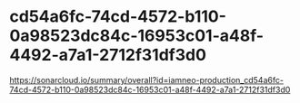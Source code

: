 # cd54a6fc-74cd-4572-b110-0a98523dc84c-16953c01-a48f-4492-a7a1-2712f31df3d0
https://sonarcloud.io/summary/overall?id=iamneo-production_cd54a6fc-74cd-4572-b110-0a98523dc84c-16953c01-a48f-4492-a7a1-2712f31df3d0
